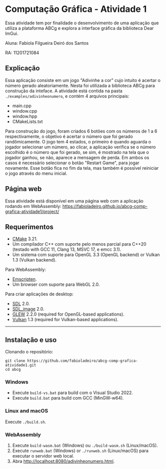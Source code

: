 # Computação Gráfica - Atividade 1
Essa atividade tem por finalidade o desenvolvimento de uma aplicação que utiliza a plataforma ABCg e explora a interface gráfica da biblioteca Dear ImGui.

Aluna: Fabiola Filgueira Deiró dos Santos

RA: 11201721084

## Explicação
Essa aplicação consiste em um jogo "Adivinhe a cor" cujo intuito é acertar o número gerado aleatoriamente. Nesta foi utilizada a biblioteca ABCg para construção da inteface. A atividade está contida na pasta `./examples/adivinheonumero`, e contém 4 arquivos principais:
- main.cpp
- window.cpp
- window.hpp
- CMakeLists.txt

Para construção do jogo, foram criados 6 botões com os números de 1 a 6 respectivamente, o objetivo é acertar o número que foi gerado randômicamente. O jogo tem 4 estados, o primeiro é quando aguarda o jogador selecionar um número, ao clicar, a aplicação verifica se o número escolhido é o número que foi gerado, se sim, é mostrado na tela que o jogador ganhou, se não, aparece a mensagem de perda. Em ambos os casos é necessário selecionar o botão "Restart Game", para jogar novamente. Esse botão fica no fim da tela, mas também é possível reiniciar o jogo através do menu inicial.

## Página web

Essa atividade está disponível em uma página web com a aplicação rodando em WebAssembly: https://fabioladeiro.github.io/abcg-comp-grafica-atividade1/project/

## Requerimentos

-   [CMake](https://cmake.org/) 3.21.
-   Um compilador C++ com suporte pelo menos parcial para C++20 (testado with GCC 11, Clang 13, MSVC 17, e emcc 3.1).
-   Um sistema com suporte para OpenGL 3.3 (OpenGL backend) or Vulkan 1.3 (Vulkan backend).

Para WebAssembly:

-   [Emscripten](https://emscripten.org/).
-   Um browser com suporte para WebGL 2.0.

Para criar aplicações de desktop:

-   [SDL](https://www.libsdl.org/) 2.0.
-   [SDL_image](https://www.libsdl.org/projects/SDL_image/) 2.0.
-   [GLEW](http://glew.sourceforge.net/) 2.2.0 (required for OpenGL-based applications).
-   [Vulkan](https://www.lunarg.com/vulkan-sdk/) 1.3 (required for Vulkan-based applications).

* * *

## Instalação e uso

Clonando o repositório:

    git clone https://github.com/fabioladeiro/abcg-comp-grafica-atividade1.git
    cd abcg

### Windows

-   Execute `build-vs.bat` para build com o Visual Studio 2022.
-   Execute `build.bat` para build com GCC (MinGW-w64).

### Linux and macOS

Execute `./build.sh`.

### WebAssembly

1.  Execute `build-wasm.bat` (Windows) ou `./build-wasm.sh` (Linux/macOS).
2.  Execute `runweb.bat` (Windows) or `./runweb.sh` (Linux/macOS) para executar o servidor web local.
3.  Abra <http://localhost:8080/adivinheonumero.html>.
